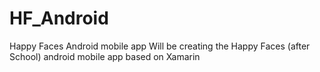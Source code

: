# HF_Android
Happy Faces Android mobile app
Will be creating the Happy Faces (after School) android mobile app based on Xamarin
